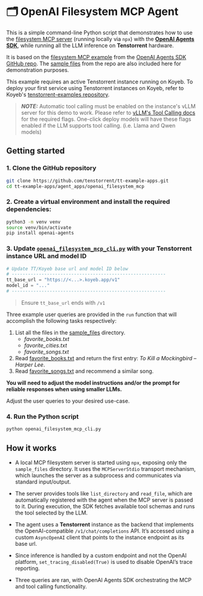 # 🗂️ OpenAI Filesystem MCP Agent
This is a simple command-line Python script that demonstrates how to use the [filesystem MCP server](https://github.com/modelcontextprotocol/servers/tree/main/src/filesystem) (running locally via `npx`) with the [**OpenAI Agents SDK**](https://openai.github.io/openai-agents-python/), while running all the LLM inference on **Tenstorrent** hardware.  

It is based on the [filesystem MCP example](https://github.com/openai/openai-agents-python/tree/main/examples/mcp/filesystem_example) from the [OpenAI Agents SDK GitHub repo](https://github.com/openai/openai-agents-python).  The [sample files](./sample_files) from the repo are also included here for demonstration purposes.

This example requires an active Tenstorrent instance running on Koyeb.  To deploy your first service using Tenstorrent instances on Koyeb, refer to Koyeb's [tenstorrent-examples repository](https://github.com/koyeb/tenstorrent-examples).  

> **_NOTE:_** Automatic tool calling must be enabled on the instance's vLLM server for this demo to work.  Please refer to [vLLM's Tool Calling docs](https://docs.vllm.ai/en/stable/features/tool_calling.html#automatic-function-calling) for the required flags.  One-click deploy models will have these flags enabled if the LLM supports tool calling. (i.e. Llama and Qwen models)

## Getting started

### 1. Clone the GitHub repository
```bash
git clone https://github.com/tenstorrent/tt-example-apps.git
cd tt-example-apps/agent_apps/openai_filesystem_mcp
```

### 2. Create a virtual environment and install the required dependencies:
```bash
python3 -m venv venv
source venv/bin/activate
pip install openai-agents
```

### 3. Update [`openai_filesystem_mcp_cli.py`](./openai_filesystem_mcp_cli.py) with your Tenstorrent instance URL and model ID
```python
# Update TT/Koyeb base url and model ID below
# ---------------------------------------------------------
tt_base_url = "https://<...>.koyeb.app/v1"
model_id = "..."
# ---------------------------------------------------------
```
> Ensure `tt_base_url` ends with `/v1`

Three example user queries are provided in the `run` function that will accomplish the following tasks respectively:
1. List all the files in the [sample_files](./sample_files) directory.
    * _favorite_books.txt_
    * _favorite_cities.txt_
    * _favorite_songs.txt_
2. Read [favorite_books.txt](./sample_files/favorite_books.txt) and return the first entry: _To Kill a Mockingbird – Harper Lee_.
3. Read [favorite_songs.txt](./sample_files/favorite_songs.txt) and recommend a similar song.

**You will need to adjust the model instructions and/or the prompt for reliable responses when using smaller LLMs.**

Adjust the user queries to your desired use-case.

### 4. Run the Python script
```bash
python openai_filesystem_mcp_cli.py
```

## How it works

* A local MCP filesystem server is started using `npx`, exposing only the `sample_files` directory. It uses the `MCPServerStdio` transport mechanism, which launches the server as a subprocess and communicates via standard input/output.

* The server provides tools like `list_directory` and `read_file`, which are automatically registered with the agent when the MCP server is passed to it. During execution, the SDK fetches available tool schemas and runs the tool selected by the LLM.

* The agent uses a **Tenstorrent** instance as the backend that implements the OpenAI-compatible `/v1/chat/completions` API. It’s accessed using a custom `AsyncOpenAI` client that points to the instance endpoint as its base url.

* Since inference is handled by a custom endpoint and not the OpenAI platform, `set_tracing_disabled(True)` is used to disable OpenAI’s trace reporting.

* Three queries are ran, with OpenAI Agents SDK orchestrating the MCP and tool calling functionality.
